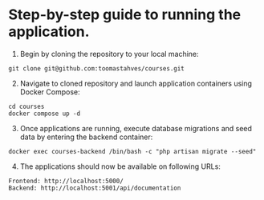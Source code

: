 # Step-by-step guide to running the application.

1.	Begin by cloning the repository to your local machine:
```
git clone git@github.com:toomastahves/courses.git
```

2.	Navigate to cloned repository and launch application containers using Docker Compose:
```
cd courses
docker compose up -d
```

3.	Once applications are running, execute database migrations and seed data by entering the backend container: 
```
docker exec courses-backend /bin/bash -c "php artisan migrate --seed"
```

4.	The applications should now be available on following URLs:
```
Frontend: http://localhost:5000/
Backend: http://localhost:5001/api/documentation
```
